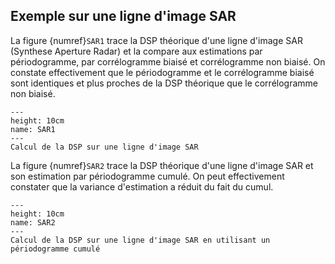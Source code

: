## Exemple sur une ligne d'image SAR

La figure {numref}`SAR1` trace la DSP théorique d'une ligne d'image SAR  (Synthese Aperture Radar) et la compare aux estimations par périodogramme, par corrélogramme biaisé et corrélogramme non biaisé. On constate effectivement que le périodogramme et le corrélogramme biaisé sont identiques et plus proches de la DSP théorique que le corrélogramme non biaisé.

```{figure} ./img/sar_DSP.png
---
height: 10cm
name: SAR1
---
Calcul de la DSP sur une ligne d'image SAR
```

La figure {numref}`SAR2` trace la DSP théorique d'une ligne d'image SAR et son estimation par périodogramme cumulé. On peut effectivement constater que la variance d'estimation a réduit du fait du cumul.

```{figure} ./img/sar_DSP_period_cumule.png
---
height: 10cm
name: SAR2
---
Calcul de la DSP sur une ligne d'image SAR en utilisant un périodogramme cumulé
```
